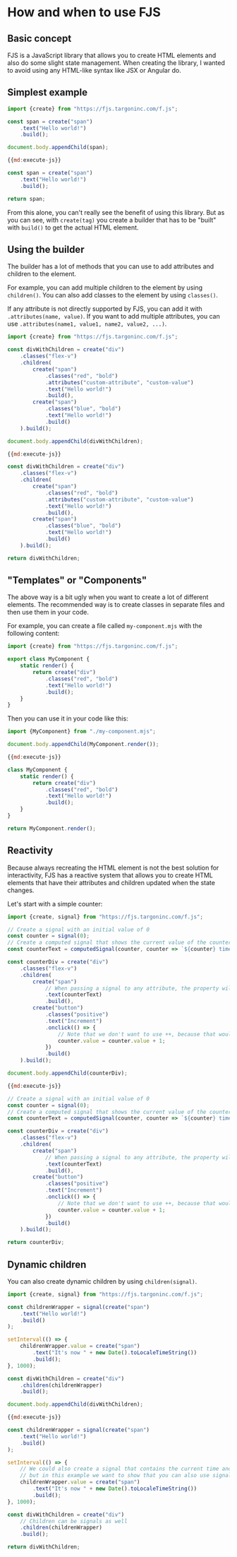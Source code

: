 # How and when to use FJS

## Basic concept

FJS is a JavaScript library that allows you to create HTML elements and also do some slight state management.
When creating the library, I wanted to avoid using any HTML-like syntax like JSX or Angular do.

## Simplest example

```js
import {create} from "https://fjs.targoninc.com/f.js";

const span = create("span")
    .text("Hello world!")
    .build();

document.body.appendChild(span);
```

```js
{{md:execute-js}}

const span = create("span")
    .text("Hello world!")
    .build();

return span;
```

From this alone, you can't really see the benefit of using this library. But as you can see,
with `create(tag)` you create a builder that has to be "built" with `build()` to get the actual HTML element.

## Using the builder

The builder has a lot of methods that you can use to add attributes and children to the element.

For example, you can add multiple children to the element by using `children()`.
You can also add classes to the element by using `classes()`.

If any attribute is not directly supported by FJS, you can add it with `.attributes(name, value)`.
If you want to add multiple attributes, you can use `.attributes(name1, value1, name2, value2, ...)`.

```js
import {create} from "https://fjs.targoninc.com/f.js";

const divWithChildren = create("div")
    .classes("flex-v")
    .children(
        create("span")
            .classes("red", "bold")
            .attributes("custom-attribute", "custom-value")
            .text("Hello world!")
            .build(),
        create("span")
            .classes("blue", "bold")
            .text("Hello world!")
            .build()
    ).build();

document.body.appendChild(divWithChildren);
```

```js
{{md:execute-js}}

const divWithChildren = create("div")
    .classes("flex-v")
    .children(
        create("span")
            .classes("red", "bold")
            .attributes("custom-attribute", "custom-value")
            .text("Hello world!")
            .build(),
        create("span")
            .classes("blue", "bold")
            .text("Hello world!")
            .build()
    ).build();

return divWithChildren;
```

## "Templates" or "Components"

The above way is a bit ugly when you want to create a lot of different elements.
The recommended way is to create classes in separate files and then use them in your code.

For example, you can create a file called `my-component.mjs` with the following content:

```js
import {create} from "https://fjs.targoninc.com/f.js";

export class MyComponent {
    static render() {
        return create("div")
            .classes("red", "bold")
            .text("Hello world!")
            .build();
    }
}
```

Then you can use it in your code like this:

```js
import {MyComponent} from "./my-component.mjs";

document.body.appendChild(MyComponent.render());
```

```js
{{md:execute-js}}

class MyComponent {
    static render() {
        return create("div")
            .classes("red", "bold")
            .text("Hello world!")
            .build();
    }
}

return MyComponent.render();
```

## Reactivity

Because always recreating the HTML element is not the best solution for interactivity,
FJS has a reactive system that allows you to create HTML elements that have their attributes and children updated when the state changes.

Let's start with a simple counter:

```js
import {create, signal} from "https://fjs.targoninc.com/f.js";

// Create a signal with an initial value of 0
const counter = signal(0);
// Create a computed signal that shows the current value of the counter and some text
const counterText = computedSignal(counter, counter => `${counter} times clicked`);

const counterDiv = create("div")
    .classes("flex-v")
    .children(
        create("span")
            // When passing a signal to any attribute, the property will be updated when the signal changes
            .text(counterText)
            .build(),
        create("button")
            .classes("positive")
            .text("Increment")
            .onclick(() => {
                // Note that we don't want to use ++, because that wouldn't trigger the setter of "value"
                counter.value = counter.value + 1;
            })
            .build()
    ).build();

document.body.appendChild(counterDiv);
```

```js
{{md:execute-js}}

// Create a signal with an initial value of 0
const counter = signal(0);
// Create a computed signal that shows the current value of the counter and some text
const counterText = computedSignal(counter, counter => `${counter} times clicked`);

const counterDiv = create("div")
    .classes("flex-v")
    .children(
        create("span")
            // When passing a signal to any attribute, the property will be updated when the signal changes
            .text(counterText)
            .build(),
        create("button")
            .classes("positive")
            .text("Increment")
            .onclick(() => {
                // Note that we don't want to use ++, because that wouldn't trigger the setter of "value"
                counter.value = counter.value + 1;
            })
            .build()
    ).build();

return counterDiv;
```

## Dynamic children

You can also create dynamic children by using `children(signal)`.

```js
import {create, signal} from "https://fjs.targoninc.com/f.js";

const childrenWrapper = signal(create("span")
    .text("Hello world!")
    .build()
);

setInterval(() => {
    childrenWrapper.value = create("span")
        .text("It's now " + new Date().toLocaleTimeString())
        .build();
}, 1000);

const divWithChildren = create("div")
    .children(childrenWrapper)
    .build();

document.body.appendChild(divWithChildren);
```

```js
{{md:execute-js}}

const childrenWrapper = signal(create("span")
    .text("Hello world!")
    .build()
);

setInterval(() => {
    // We could also create a signal that contains the current time and then use that in the children,
    // but in this example we want to show that you can also use signals to entirely change the children.
    childrenWrapper.value = create("span")
        .text("It's now " + new Date().toLocaleTimeString())
        .build();
}, 1000);

const divWithChildren = create("div")
    // Children can be signals as well
    .children(childrenWrapper)
    .build();

return divWithChildren;
```
